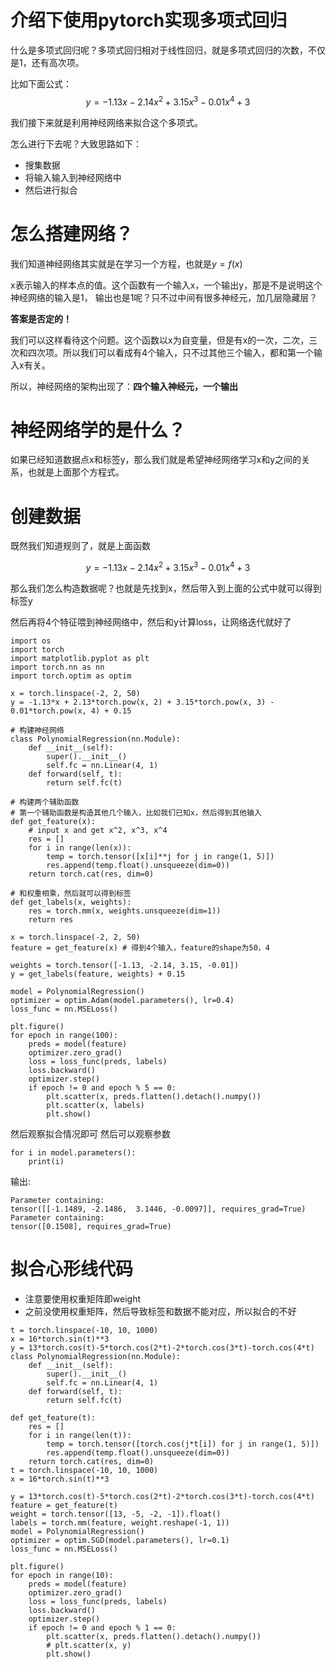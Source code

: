 # 介绍下使用pytorch实现多项式回归

什么是多项式回归呢？多项式回归相对于线性回归，就是多项式回归的次数，不仅是1，还有高次项。

比如下面公式：
$$
y=-1.13x-2.14x^2+3.15x^3-0.01x^4+3
$$

我们接下来就是利用神经网络来拟合这个多项式。

怎么进行下去呢？大致思路如下：

- 搜集数据
- 将输入输入到神经网络中
- 然后进行拟合


# 怎么搭建网络？

我们知道神经网络其实就是在学习一个方程，也就是$y=f(x)$

x表示输入的样本点的值。这个函数有一个输入x，一个输出y，那是不是说明这个神经网络的输入是1， 输出也是1呢？只不过中间有很多神经元，加几层隐藏层？

**答案是否定的！**

我们可以这样看待这个问题。这个函数以x为自变量，但是有x的一次，二次，三次和四次项。所以我们可以看成有4个输入，只不过其他三个输入，都和第一个输入x有关。

所以，神经网络的架构出现了：**四个输入神经元，一个输出**

# 神经网络学的是什么？

如果已经知道数据点x和标签y，那么我们就是希望神经网络学习x和y之间的关系，也就是上面那个方程式。

# 创建数据

既然我们知道规则了，就是上面函数

$$
y=-1.13x-2.14x^2+3.15x^3-0.01x^4+3
$$

那么我们怎么构造数据呢？也就是先找到x，然后带入到上面的公式中就可以得到标签y

然后再将4个特征喂到神经网络中，然后和y计算loss，让网络迭代就好了

```
import os
import torch
import matplotlib.pyplot as plt
import torch.nn as nn
import torch.optim as optim

x = torch.linspace(-2, 2, 50)
y = -1.13*x + 2.13*torch.pow(x, 2) + 3.15*torch.pow(x, 3) - 0.01*torch.pow(x, 4) + 0.15

# 构建神经网络
class PolynomialRegression(nn.Module):
    def __init__(self):
        super().__init__()
        self.fc = nn.Linear(4, 1)
    def forward(self, t):
        return self.fc(t)

# 构建两个辅助函数
# 第一个辅助函数是构造其他几个输入，比如我们已知x，然后得到其他输入
def get_feature(x):
    # input x and get x^2, x^3, x^4
    res = []
    for i in range(len(x)):
        temp = torch.tensor([x[i]**j for j in range(1, 5)])
        res.append(temp.float().unsqueeze(dim=0))
    return torch.cat(res, dim=0)

# 和权重相乘，然后就可以得到标签
def get_labels(x, weights):
    res = torch.mm(x, weights.unsqueeze(dim=1))
    return res
 
x = torch.linspace(-2, 2, 50)
feature = get_feature(x) # 得到4个输入，feature的shape为50，4

weights = torch.tensor([-1.13, -2.14, 3.15, -0.01])
y = get_labels(feature, weights) + 0.15

model = PolynomialRegression()
optimizer = optim.Adam(model.parameters(), lr=0.4)
loss_func = nn.MSELoss()

plt.figure()
for epoch in range(100):
    preds = model(feature)
    optimizer.zero_grad()
    loss = loss_func(preds, labels)
    loss.backward()
    optimizer.step()
    if epoch != 0 and epoch % 5 == 0:
        plt.scatter(x, preds.flatten().detach().numpy())
        plt.scatter(x, labels)
        plt.show()
```

然后观察拟合情况即可
然后可以观察参数

```
for i in model.parameters():
    print(i)
```
输出:

```
Parameter containing:
tensor([[-1.1489, -2.1486,  3.1446, -0.0097]], requires_grad=True)
Parameter containing:
tensor([0.1508], requires_grad=True)
```

# 拟合心形线代码

- 注意要使用权重矩阵即weight
- 之前没使用权重矩阵，然后导致标签和数据不能对应，所以拟合的不好

```
t = torch.linspace(-10, 10, 1000)
x = 16*torch.sin(t)**3
y = 13*torch.cos(t)-5*torch.cos(2*t)-2*torch.cos(3*t)-torch.cos(4*t)
class PolynomialRegression(nn.Module):
    def __init__(self):
        super().__init__()
        self.fc = nn.Linear(4, 1)
    def forward(self, t):
        return self.fc(t)

def get_feature(t):
    res = []
    for i in range(len(t)):
        temp = torch.tensor([torch.cos(j*t[i]) for j in range(1, 5)])
        res.append(temp.float().unsqueeze(dim=0))
    return torch.cat(res, dim=0)
t = torch.linspace(-10, 10, 1000)
x = 16*torch.sin(t)**3

y = 13*torch.cos(t)-5*torch.cos(2*t)-2*torch.cos(3*t)-torch.cos(4*t)
feature = get_feature(t)
weight = torch.tensor([13, -5, -2, -1]).float() 
labels = torch.mm(feature, weight.reshape(-1, 1))
model = PolynomialRegression()
optimizer = optim.SGD(model.parameters(), lr=0.1)
loss_func = nn.MSELoss()

plt.figure()
for epoch in range(10):
    preds = model(feature)
    optimizer.zero_grad()
    loss = loss_func(preds, labels)
    loss.backward()
    optimizer.step()
    if epoch != 0 and epoch % 1 == 0:
        plt.scatter(x, preds.flatten().detach().numpy())
        # plt.scatter(x, y)
        plt.show()
```


